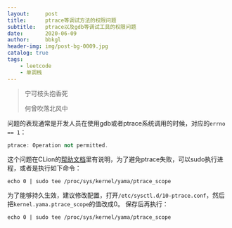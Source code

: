```yaml
---
layout:     post
title:      ptrace等调试方法的权限问题
subtitle:   ptrace以及gdb等调试工具的权限问题
date:       2020-06-09
author:     bbkgl
header-img: img/post-bg-0009.jpg
catalog: true
tags:
    - leetcode
    - 单调栈
---
```


>宁可枝头抱香死
>
>何曾吹落北风中

问题的表现通常是开发人员在使用gdb或者ptrace系统调用的时候，对应的`errno == 1`：

```cpp
ptrace: Operation not permitted.
```

这个问题在CLion的[帮助文档](https://www.jetbrains.com/help/clion/attaching-to-local-process.html?_ga=2.145183860.1534397970.1591426065-2040722644.1571297157)里有说明，为了避免ptrace失败，可以sudo执行进程，或者是执行如下命令：

```
echo 0 | sudo tee /proc/sys/kernel/yama/ptrace_scope
```

为了能够持久生效，建议修改配置，打开`/etc/sysctl.d/10-ptrace.conf`，然后把`kernel.yama.ptrace_scope`的值改成0。 保存后再执行：

```
echo 0 | sudo tee /proc/sys/kernel/yama/ptrace_scope
```
